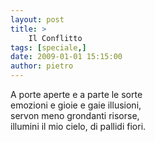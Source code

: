 ```yaml
---
layout: post
title: >
    Il Conflitto
tags: [speciale,]
date: 2009-01-01 15:15:00
author: pietro
---
```

A porte aperte e a parte le sorte<br/>emozioni e gioie e gaie illusioni,<br/>servon meno grondanti risorse,<br/>illumini il mio cielo, di pallidi fiori.
